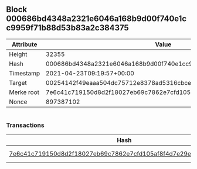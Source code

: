 ## Block 000686bd4348a2321e6046a168b9d00f740e1cc9959f71b88d53b83a2c384375

Attribute | Value
--- | ---
Height | 32355
Hash | 000686bd4348a2321e6046a168b9d00f740e1cc9959f71b88d53b83a2c384375
Timestamp | 2021-04-23T09:19:57+00:00
Target | 00254142f49eaaa504dc75712e8378ad5316cbcead634704b3734b6271167cc4
Merke root | 7e6c41c719150d8d2f18027eb69c7862e7cfd105af8f4d7e29e1e7dd8546279d
Nonce | 897387102

```

```

### Transactions

Hash | Amount
--- | ---
[7e6c41c719150d8d2f18027eb69c7862e7cfd105af8f4d7e29e1e7dd8546279d](7e6c41c719150d8d2f18027eb69c7862e7cfd105af8f4d7e29e1e7dd8546279d.md) | 10.00000000 SKEPTI 
